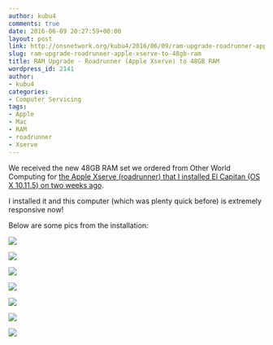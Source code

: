 ```yaml
---
author: kubu4
comments: true
date: 2016-06-09 20:27:59+00:00
layout: post
link: http://onsnetwork.org/kubu4/2016/06/09/ram-upgrade-roadrunner-apple-xserve-to-48gb-ram/
slug: ram-upgrade-roadrunner-apple-xserve-to-48gb-ram
title: RAM Upgrade - Roadrunner (Apple Xserve) to 48GB RAM
wordpress_id: 2141
author:
- kubu4
categories:
- Computer Servicing
tags:
- Apple
- Mac
- RAM
- roadrunner
- Xserve
---
```


We received the new 48GB RAM set we ordered from Other World Computing for [the Apple Xserve (roadrunner) that I installed El Capitan (OS X 10.11.5) on two weeks ago](http://onsnetwork.org/kubu4/2016/05/31/computer-setup-cluster-node003-conversion/).

I installed it and this computer (which was plenty quick before) is extremely responsive now!

Below are some pics from the installation:

[![](http://eagle.fish.washington.edu/Arabidopsis/Pics/20160609_RAM_48GB.jpg)](http://eagle.fish.washington.edu/Arabidopsis/Pics/20160609_RAM_48GB.jpg)

[![](http://eagle.fish.washington.edu/Arabidopsis/Pics/20160609_xserve_cluster.jpg)](http://eagle.fish.washington.edu/Arabidopsis/Pics/20160609_xserve_cluster.jpg)

[![](http://eagle.fish.washington.edu/Arabidopsis/Pics/20160609_xserve_clip.jpg)](http://eagle.fish.washington.edu/Arabidopsis/Pics/20160609_xserve_clip.jpg)

[![](http://eagle.fish.washington.edu/Arabidopsis/Pics/20160609_xserve_inside_old_RAM_01.jpg)](http://eagle.fish.washington.edu/Arabidopsis/Pics/20160609_xserve_inside_old_RAM_01.jpg)

[![](http://eagle.fish.washington.edu/Arabidopsis/Pics/20160609_xserve_inside_new_RAM_01.jpg)](http://eagle.fish.washington.edu/Arabidopsis/Pics/20160609_xserve_inside_new_RAM_01.jpg)

[![](http://eagle.fish.washington.edu/Arabidopsis/Pics/20160609_xserve_inside_new_RAM_02.jpg)](http://eagle.fish.washington.edu/Arabidopsis/Pics/20160609_xserve_inside_new_RAM_02.jpg)

[![](http://eagle.fish.washington.edu/Arabidopsis/Pics/20160609_roadrunner_screen.jpg)](http://eagle.fish.washington.edu/Arabidopsis/Pics/20160609_roadrunner_screen.jpg)
